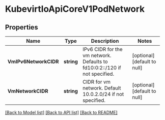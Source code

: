# KubevirtIoApiCoreV1PodNetwork

## Properties
Name | Type | Description | Notes
------------ | ------------- | ------------- | -------------
**VmIPv6NetworkCIDR** | **string** | IPv6 CIDR for the vm network. Defaults to fd10:0:2::/120 if not specified. | [optional] [default to null]
**VmNetworkCIDR** | **string** | CIDR for vm network. Default 10.0.2.0/24 if not specified. | [optional] [default to null]

[[Back to Model list]](../README.md#documentation-for-models) [[Back to API list]](../README.md#documentation-for-api-endpoints) [[Back to README]](../README.md)


